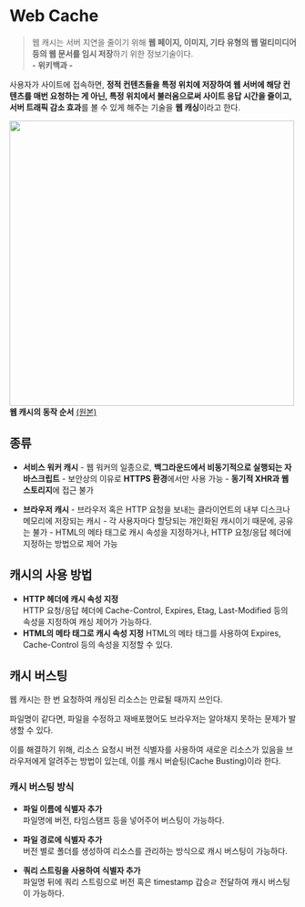 # Web Cache
  > 웹 캐시는 서버 지연을 줄이기 위해 **웹 페이지, 이미지, 기타 유형의 웹 멀티미디어 등의 웹 문서를 임시 저장**하기 위한 정보기술이다.  
  > **- 위키백과 -**
  
  사용자가 사이트에 접속하면, **정적 컨텐츠들을 특정 위치에 저장하여 웹 서버에 해당 컨텐츠를 매번 요청하는 게 아닌, 특정 위치에서 불러옴으로써 사이트 응답 시간을 줄이고, 서버 트래픽 감소 효과**를 볼 수 있게 해주는 기술을 **웹 캐싱**이라고 한다.

  <img src="https://media.discordapp.net/attachments/1089767490537656340/1150786401554665512/img.png?width=720&height=527" width="500"/><br />
  **웹 캐시의 동작 순서** <a href="https://blog.kakaocdn.net/dn/DLsbu/btrI1U3aqIw/IVRVH76zKkyMwSsGQULEAK/img.png">(원본)</a>


  ## 종류
   - **서비스 워커 캐시**
    - 웹 워커의 일종으로, **백그라운드에서 비동기적으로 실행되는 자바스크립트**
    - 보안상의 이유로 **HTTPS 환경**에서만 사용 가능
    - **동기적 XHR과 웹 스토리지**에 접근 불가

   - **브라우저 캐시**
    - 브라우저 혹은 HTTP 요청을 보내는 클라이언트의 내부 디스크나 메모리에 저장되는 캐시
    - 각 사용자마다 할당되는 개인화된 캐시이기 때문에, 공유는 불가
    - HTML의 메타 태그로 캐시 속성을 지정하거나, HTTP 요청/응답 헤더에 지정하는 방법으로 제어 가능

  ## 캐시의 사용 방법
   - **HTTP 헤더에 캐시 속성 지정**  
    HTTP 요청/응답 헤더에 Cache-Control, Expires, Etag, Last-Modified 등의 속성을 지정하여 캐싱 제어가 가능하다.
   - **HTML의 메타 태그로 캐시 속성 지정**
    HTML의 메타 태그를 사용하여 Expires, Cache-Control 등의 속성을 지정할 수 있다.
  
  ## 캐시 버스팅
   웹 캐시는 한 번 요청하여 캐싱된 리소스는 만료될 때까지 쓰인다.  

   파일명이 같다면, 파일을 수정하고 재배포했어도 브라우저는 알아채지 못하는 문제가 발생할 수 있다.

   이를 해결하기 위해, 리소스 요청시 버전 식별자를 사용하여 새로운 리소스가 있음을 브라우저에게 알려주는 방법이 있는데, 이를 캐시 버슽팅(Cache Busting)이라 한다.
   
   ### 캐시 버스팅 방식
   - **파일 이름에 식별자 추가**  
   파일명에 버전, 타임스탬프 등을 넣어주어 버스팅이 가능하다.

   - **파일 경로에 식별자 추가**  
   버전 별로 폴더를 생성하여 리소스를 관리하는 방식으로 캐시 버스팅이 가능하다.

   - **쿼리 스트링을 사용하여 식별자 추가**  
   파일명 뒤에 쿼리 스트링으로 버전 혹은 timestamp 갑승ㄹ 전달하여 캐시 버스팅이 가능하다.  
    
